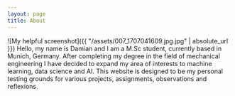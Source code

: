 ```yaml
---
layout: page
title: About
--- 
```

![My helpful screenshot]({{ "/assets/007_1707041609.jpg.jpg" | absolute_url }})
Hello, my name is Damian and I am a M.Sc student, currently based in Munich, Germany. After completing my degree in the field of mechanical engineering I have decided to expand my area of interests to machine learning, data science and AI. 
This website is designed to be my personal testing grounds for various projects, assignments, observations and reflexions.   

